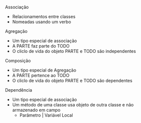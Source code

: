 Associação
- Relacionamentos entre classes
- Nomeadas usando um verbo

Agregação
- Um tipo especial de associação
- A PARTE faz parte do TODO
- O cliclo de vida do objeto PARTE e TODO são independentes

Composição
- Um tipo especial de Agregação
- A PARTE pertence ao TODO
- O cliclo de vida do objeto PARTE e TODO são dependentes

Dependência
- Um tipo especial de associação
- Um método de uma classe usa objeto de outra classe e não armazenado em campo
    - Parâmetro | Variável Local
